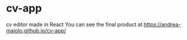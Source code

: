 # cv-app
cv editor made in React
You can see the final product at https://andrea-maiolo.github.io/cv-app/
